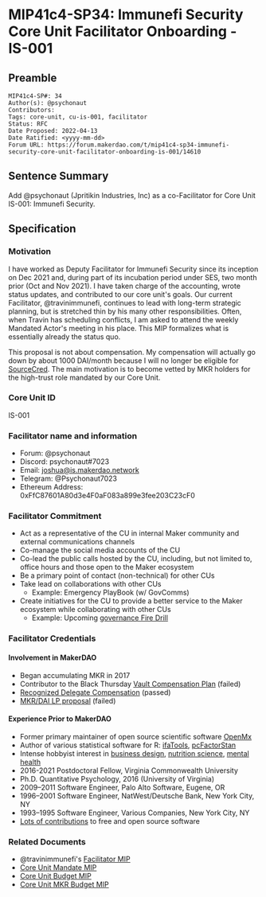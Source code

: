 # MIP41c4-SP34: Immunefi Security Core Unit Facilitator Onboarding - IS-001

## Preamble

```
MIP41c4-SP#: 34
Author(s): @psychonaut
Contributors:
Tags: core-unit, cu-is-001, facilitator
Status: RFC
Date Proposed: 2022-04-13
Date Ratified: <yyyy-mm-dd>
Forum URL: https://forum.makerdao.com/t/mip41c4-sp34-immunefi-security-core-unit-facilitator-onboarding-is-001/14610
```

## Sentence Summary

Add @psychonaut (Jpritikin Industries, Inc) as a co-Facilitator for Core Unit IS-001: Immunefi Security.

## Specification

### Motivation

I have worked as Deputy Facilitator for Immunefi Security since its inception on Dec 2021 and, during part of its incubation period under SES, two month prior (Oct and Nov 2021). I have taken charge of the accounting, wrote status updates, and contributed to our core unit's goals. Our current Facilitator, @travinimmunefi, continues to lead with long-term strategic planning, but is stretched thin by his many other responsibilities. Often, when Travin has scheduling conflicts, I am asked to attend the weekly Mandated Actor's meeting in his place. This MIP formalizes what is essentially already the status quo.

This proposal is not about compensation. My compensation will actually go down by about 1000 DAI/month because I will no longer be eligible for [SourceCred](https://forum.makerdao.com/t/what-is-sourcecred-and-how-do-i-opt-in/3913). The main motivation is to become vetted by MKR holders for the high-trust role mandated by our Core Unit.

### Core Unit ID

IS-001

### Facilitator name and information

- Forum: @psychonaut
- Discord: psychonaut#7023
- Email: joshua@is.makerdao.network
- Telegram: @Psychonaut7023
- Ethereum Address: 0xFfC87601A80d3e4F0aF083a899e3fee203C23cF0

### Facilitator Commitment

- Act as a representative of the CU in internal Maker community and external communications channels
- Co-manage the social media accounts of the CU
- Co-lead the public calls hosted by the CU, including, but not limited to, office hours and those open to the Maker ecosystem
- Be a primary point of contact (non-technical) for other CUs
- Take lead on collaborations with other CUs
    - Example: Emergency PlayBook (w/ GovComms)
- Create initiatives for the CU to provide a better service to the Maker ecosystem while collaborating with other CUs
    - Example: Upcoming [governance Fire Drill](https://forum.makerdao.com/t/fire-drill-request-for-discussion-informal-polls/13799)

### Facilitator Credentials

#### Involvement in MakerDAO

- Began accumulating MKR in 2017
- Contributor to the Black Thursday [Vault Compensation Plan](https://forum.makerdao.com/t/vault-compensation-plan-v2/3584) (failed)
- [Recognized Delegate Compensation](https://mips.makerdao.com/mips/details/MIP61) (passed)
- [MKR/DAI LP proposal](https://forum.makerdao.com/t/signal-request-allocate-20m-to-protocol-owned-uniswap-v2-mkr-dai-lp/13150) (failed)

#### Experience Prior to MakerDAO

- Former primary maintainer of open source scientific software [OpenMx](https://openmx.ssri.psu.edu/)
- Author of various statistical software for R: [ifaTools](https://cran.r-project.org/package=ifaTools), [pcFactorStan](https://cran.r-project.org/package=pcFactorStan)
- Intense hobbyist interest in [business design](https://www.bravenewwork.com/), [nutrition science](https://nutritionfacts.org/video/the-story-of-nutritionfacts-org/), [mental health](https://ifs-institute.com/)
- 2016-2021 Postdoctoral Fellow, Virginia Commonwealth University
- Ph.D. Quantitative Psychology, 2016 (University of Virginia)
- 2009–2011 Software Engineer, Palo Alto Software, Eugene, OR
- 1996–2001 Software Engineer, NatWest/Deutsche Bank, New York City, NY
- 1993–1995 Software Engineer, Various Companies, New York City, NY
- [Lots of contributions](https://github.com/jpritikin) to free and open source software

### Related Documents

- @travinimmunefi's [Facilitator MIP](https://forum.makerdao.com/t/mip41c4-sp25-immunefi-security-core-unit-facilitator-onboarding-is-001/10812)
- [Core Unit Mandate MIP](https://mips.makerdao.com/mips/details/MIP39c2SP24)
- [Core Unit Budget MIP](https://mips.makerdao.com/mips/details/MIP40c3SP58)
- [Core Unit MKR Budget MIP](https://mips.makerdao.com/mips/details/MIP40c3SP41)
